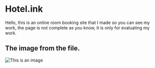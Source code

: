 # Hotel.ink
Hello, this is an online room booking site that I made so you can see my work, the page is not complete as you know, it is only for evaluating my work.
## The image from the file.
![This is an image](https://i.postimg.cc/PqYY8JnJ/Hotel-ink-demo.png)
